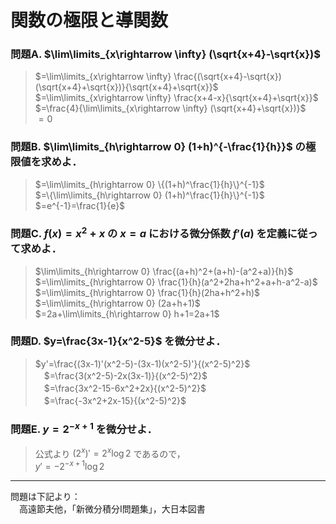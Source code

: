 
<!-- > pandoc adv-ans.md --mathjax -c ../../css/mathjax.css --include-in-header=../in-header.txt --include-before-body=../before-body.txt --include-after-body=../after-body.txt -s -o adv-ans.html -->

# 関数の極限と導関数

### 問題A. $\lim\limits_{x\rightarrow \infty} (\sqrt{x+4}-\sqrt{x})$

> $=\lim\limits_{x\rightarrow \infty} \frac{(\sqrt{x+4}-\sqrt{x})(\sqrt{x+4}+\sqrt{x})}{\sqrt{x+4}+\sqrt{x}}$  
> $=\lim\limits_{x\rightarrow \infty} \frac{x+4-x}{\sqrt{x+4}+\sqrt{x}}$   
> $=\frac{4}{\lim\limits_{x\rightarrow \infty} (\sqrt{x+4}+\sqrt{x})}$  
> $=0$

### 問題B. $\lim\limits_{h\rightarrow 0} (1+h)^{-\frac{1}{h}}$ の極限値を求めよ．

> $=\lim\limits_{h\rightarrow 0} \{(1+h)^\frac{1}{h}\}^{-1}$  
> $=\{\lim\limits_{h\rightarrow 0} (1+h)^\frac{1}{h}\}^{-1}$  
> $=e^{-1}=\frac{1}{e}$

### 問題C. $f(x)=x^2+x$ の $x=a$ における微分係数 $f'(a)$ を定義に従って求めよ．

> $\lim\limits_{h\rightarrow 0} \frac{(a+h)^2+(a+h)-(a^2+a)}{h}$  
> $=\lim\limits_{h\rightarrow 0} \frac{1}{h}(a^2+2ha+h^2+a+h-a^2-a)$  
> $=\lim\limits_{h\rightarrow 0} \frac{1}{h}(2ha+h^2+h)$  
> $=\lim\limits_{h\rightarrow 0} (2a+h+1)$  
> $=2a+\lim\limits_{h\rightarrow 0} h+1=2a+1$

### 問題D. $y=\frac{3x-1}{x^2-5}$ を微分せよ．

> $y'=\frac{(3x-1)'(x^2-5)-(3x-1)(x^2-5)'}{(x^2-5)^2}$  
> 　$=\frac{3(x^2-5)-2x(3x-1)}{(x^2-5)^2}$  
> 　$=\frac{3x^2-15-6x^2+2x}{(x^2-5)^2}$  
> 　$=\frac{-3x^2+2x-15}{(x^2-5)^2}$

### 問題E. $y=2^{-x+1}$ を微分せよ．

> 公式より $(2^x)'=2^x\log 2$ であるので，  
> $y'=-2^{-x+1}\log 2$

---

問題は下記より：  
　高遠節夫他，「新微分積分I問題集」，大日本図書
